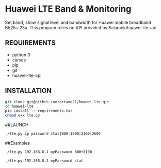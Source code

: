 # Huawei LTE Band & Monitoring

Set band, show signal level and bandwidth for Huawei mobile broadband B525s-23a. 
This program relies on API provided by Salamek/huawei-lte-api

## REQUIREMENTS
* python 3
* curses
* pip
* git
* huawei-lte-api

## INSTALLATION
```sh
git clone git@github.com:octave21/huawei-lte.git
cd huawei-lte
pip install -r requirements.txt
chmod u+x lte.py
```

##LAUNCH
```sh
./lte.py ip password stat|800|1800|2100|2600
```

##Examples
```sh
./lte.py 192.168.8.1 myPassword 800+2100
```
```sh
./lte.py 192.168.8.1 myPassword stat
```


